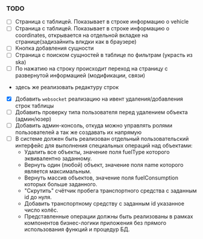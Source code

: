 ### TODO

- [ ] Страница с таблицей. Показывает в строке информацию о vehicle
- [ ] Страница с таблицей. Показывает в строке информацию о coordinates,
открывается на отдельной вкладке на странице(задизайнить влкдки как в браузере)
- [ ] Кнопка добавления сущности 
- [ ] Страница с поиском сущностей в таблице по фильтрам (украсть из ska)
- [ ] По нажатию на строку происходит переход на страницу с развернутой информацией (модификации, связи)
+ здесь же реализовать редактуру строк
- [x] Добавить `websocket` реализацию на ивент удаления/добавления строк таблицы
- [ ] Добавить проверку типа пользователя перед удалением объекта (админ/юзер)
- [ ] Добавить админ-консоль, откуда можно управлять ролями пользователей а так же создавать их напрямую
- [ ] В системе должен быть реализован отдельный пользовательский интерфейс для выполнения специальных операций над объектами:
  - Удалить все объекты, значение поля fuelType которого эквивалентно заданному.
  - Вернуть один (любой) объект, значение поля name которого является максимальным.
  - Вернуть массив объектов, значение поля fuelConsumption которых больше заданного.
  - "Скрутить" счётчик пробега транспортного средства с заданным id до нуля.
  - Добавить транспортному средству с заданным id указанное число колёс.
  - Представленные операции должны быть реализованы в рамках компонентов бизнес-логики приложения без прямого использования функций и процедур БД.